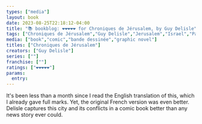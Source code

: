 ```yaml
---
types: ["media"]
layout: book
date: 2023-08-25T22:18:12-04:00
title: "📚 bookblog: ❤️❤️❤️❤️❤️ for Chroniques de Jérusalem, by Guy Delisle"
tags: ["Chroniques de Jérusalem","Guy Delisle","Jerusalem","Israel","Palestine"]
media: ["book","comic","bande dessinée","graphic novel"]
titles: ["Chroniques de Jérusalem"]
creators: ["Guy Delisle"]
series: [""]
franchise: [""]
ratings: ["❤️❤️❤️❤️❤️"]
params:
  entry:
---
```

It's been less than a month since I read the English translation of this, which I already gave full marks. Yet, the original French version was even better. Delisle captures this city and its conflicts in a comic book better than any news story ever could.
